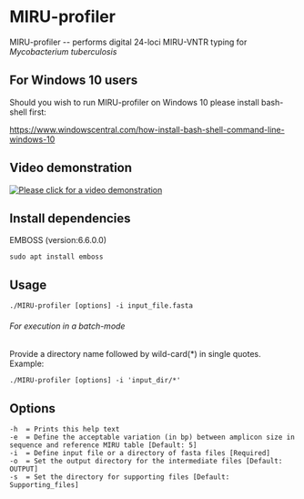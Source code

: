 # MIRU-profiler

MIRU-profiler -- performs digital 24-loci MIRU-VNTR typing for *Mycobacterium tuberculosis*

## For Windows 10 users

Should you wish to run MIRU-profiler on Windows 10 please install bash-shell first:

https://www.windowscentral.com/how-install-bash-shell-command-line-windows-10

## Video demonstration

[![Please click for a video demonstration](https://github.com/rahimrajwani/MIRU-profiler/blob/master/Demonstration.png)](https://youtu.be/0TWioBzPcNU)


## Install dependencies

EMBOSS (version:6.6.0.0)
```
sudo apt install emboss
```

## Usage
```
./MIRU-profiler [options] -i input_file.fasta
```
###### For execution in a batch-mode
Provide a directory name followed by wild-card(*) in single quotes. Example:
```
./MIRU-profiler [options] -i 'input_dir/*'
```
## Options
```
-h  = Prints this help text
-e  = Define the acceptable variation (in bp) between amplicon size in sequence and reference MIRU table [Default: 5]
-i  = Define input file or a directory of fasta files [Required]
-o  = Set the output directory for the intermediate files [Default: OUTPUT]
-s  = Set the directory for supporting files [Default: Supporting_files]
```

